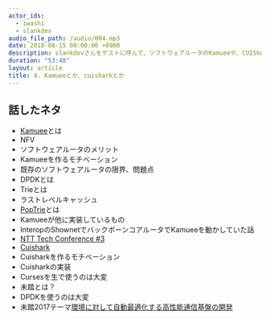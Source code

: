 ```yaml
---
actor_ids:
  - iwashi 
  - slankdev
audio_file_path: /audio/004.mp3
date: 2018-08-15 00:00:00 +0900
description: slankdevさんをゲストに呼んで、ソフトウェアルータのKamueeや、CUISharkなどについて教えてもらっているエピソードです。
duration: "53:48"
layout: article
title: 4. Kamueeとか、cuisharkとか
---
```


## 話したネタ
- [Kamuee](https://www.ntt.com/about-us/press-releases/news/article/2018/0611.html)とは
- NFV
- ソフトウェアルータのメリット
- Kamueeを作るモチベーション
- 既存のソフトウェアルータの限界、問題点
- DPDKとは
- Trieとは
- ラストレベルキャッシュ
- [PopTrie](https://ja.tech.jar.jp/network/algorithms/poptrie/intro.html)とは
- Kamueeが他に実装しているもの
- InteropのShownetでバックボーンコアルータでKamueeを動かしていた話
- [NTT Tech Conference #3](https://ntt-developers.github.io/ntt-tech-conference/03/)
- [Cuishark](https://github.com/cuishark/cuishark)
- Cuisharkを作るモチベーション
- Cuisharkの実装
- Cursesを生で使うのは大変
- 未踏とは？
- DPDKを使うのは大変
- 未踏2017テーマ[環境に対して自動最適化する高性能通信基盤の開発](https://github.com/susanow)
